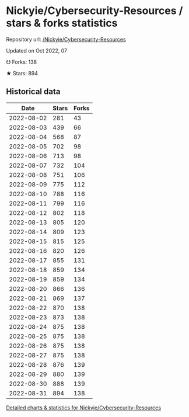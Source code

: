 # Nickyie/Cybersecurity-Resources / stars & forks statistics

Repository url: [/Nickyie/Cybersecurity-Resources](https://github.com/Nickyie/Cybersecurity-Resources)

Updated on Oct 2022, 07

☋ Forks: 138

★ Stars: 894

## Historical data
| Date | Stars | Forks |
|------|-------|-------|
| 2022-08-02 | 281 | 43 | 
| 2022-08-03 | 439 | 66 | 
| 2022-08-04 | 568 | 87 | 
| 2022-08-05 | 702 | 98 | 
| 2022-08-06 | 713 | 98 | 
| 2022-08-07 | 732 | 104 | 
| 2022-08-08 | 751 | 106 | 
| 2022-08-09 | 775 | 112 | 
| 2022-08-10 | 788 | 116 | 
| 2022-08-11 | 799 | 116 | 
| 2022-08-12 | 802 | 118 | 
| 2022-08-13 | 805 | 120 | 
| 2022-08-14 | 809 | 123 | 
| 2022-08-15 | 815 | 125 | 
| 2022-08-16 | 820 | 126 | 
| 2022-08-17 | 855 | 131 | 
| 2022-08-18 | 859 | 134 | 
| 2022-08-19 | 859 | 134 | 
| 2022-08-20 | 866 | 136 | 
| 2022-08-21 | 869 | 137 | 
| 2022-08-22 | 870 | 138 | 
| 2022-08-23 | 873 | 138 | 
| 2022-08-24 | 875 | 138 | 
| 2022-08-25 | 875 | 138 | 
| 2022-08-26 | 875 | 138 | 
| 2022-08-27 | 875 | 138 | 
| 2022-08-28 | 876 | 139 | 
| 2022-08-29 | 880 | 139 | 
| 2022-08-30 | 888 | 139 | 
| 2022-08-31 | 894 | 138 | 


[Detailed charts & statistics for Nickyie/Cybersecurity-Resources](https://reviewgithub.com/rep/Nickyie/Cybersecurity-Resources)
